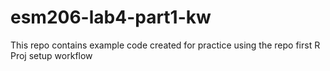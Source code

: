 # esm206-lab4-part1-kw
This repo contains example code created for practice using the repo first R Proj setup workflow
